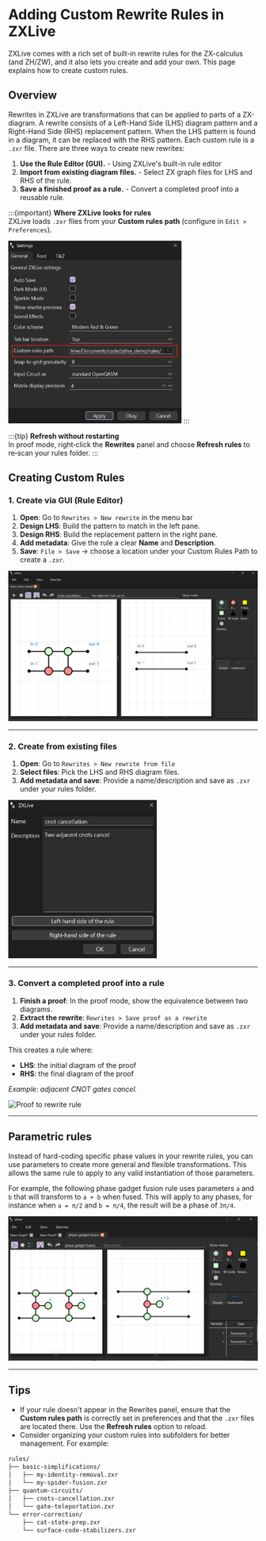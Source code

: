 # Adding Custom Rewrite Rules in ZXLive

ZXLive comes with a rich set of built-in rewrite rules for the ZX-calculus (and ZH/ZW), and it also lets you create and add your own. This page explains how to create custom rules.


## Overview

Rewrites in ZXLive are transformations that can be applied to parts of a ZX-diagram. A rewrite consists of a Left-Hand Side (LHS) diagram pattern and a Right-Hand Side (RHS) replacement pattern. When the LHS pattern is found in a diagram, it can be replaced with the RHS pattern. Each custom rule is a `.zxr` file. There are three ways to create new rewrites:

1. **Use the Rule Editor (GUI).** - Using ZXLive's built-in rule editor
2. **Import from existing diagram files.** - Select ZX graph files for LHS and RHS of the rule.
3. **Save a finished proof as a rule.** - Convert a completed proof into a reusable rule.

:::{important}
**Where ZXLive looks for rules**\
ZXLive loads `.zxr` files from your **Custom rules path** (configure in `Edit > Preferences`).

<img src="./_static/custom_rules_path.png" alt="Custom rules path setting" width="350"/>
:::

:::{tip}
**Refresh without restarting**\
In proof mode, right‑click the **Rewrites** panel and choose **Refresh rules** to re‑scan your rules folder.
:::

## Creating Custom Rules

### 1. Create via GUI (Rule Editor)

1. **Open**: Go to `Rewrites > New rewrite` in the menu bar
2. **Design LHS**: Build the pattern to match in the left pane.
3. **Design RHS**: Build the replacement pattern in the right pane.
4. **Add metadata**: Give the rule a clear **Name** and **Description**.
5. **Save**: `File > Save` → choose a location under your Custom Rules Path to create a `.zxr`.

![Rule Editor](./_static/rule_editor.png)

---

### 2. Create from existing files

1. **Open**: Go to `Rewrites > New rewrite from file`
2. **Select files**: Pick the LHS and RHS diagram files.
3. **Add metadata and save**: Provide a name/description and save as `.zxr` under your rules folder.

<img src="./_static/rule_from_files_dialog.png" alt="Rule from files dialog" width="300"/>

---

### 3. Convert a completed proof into a rule

1. **Finish a proof**: In the proof mode, show the equivalence between two diagrams.
2. **Extract the rewrite**: `Rewrites > Save proof as a rewrite`
3. **Add metadata and save**: Provide a name/description and save as `.zxr` under your rules folder.

This creates a rule where:
- **LHS**: the initial diagram of the proof
- **RHS**: the final diagram of the proof

*Example: adjacent CNOT gates cancel.*

![Proof to rewrite rule](./_static/cnot_cancellation_proof_rewrite.gif)

---

## Parametric rules

Instead of hard-coding specific phase values in your rewrite rules, you can use parameters to create more general and flexible transformations. This allows the same rule to apply to any valid instantiation of those parameters.

For example, the following phase gadget fusion rule uses parameters `a` and `b` that will transform to `a + b` when fused. This will apply to any phases, for instance when `a = π/2` and `b = π/4`, the result will be a phase of `3π/4`.

![Phase gadget fusion rule](./_static/phase_gadget_fusion_rule.png)

---

## Tips

- If your rule doesn't appear in the Rewrites panel, ensure that the **Custom rules path** is correctly set in preferences and that the `.zxr` files are located there. Use the **Refresh rules** option to reload.
- Consider organizing your custom rules into subfolders for better management. For example:
```
rules/
├── basic-simplifications/
│   ├── my-identity-removal.zxr
│   └── my-spider-fusion.zxr
├── quantum-circuits/
│   ├── cnots-cancellation.zxr
│   └── gate-teleportation.zxr
└── error-correction/
    ├── cat-state-prep.zxr
    └── surface-code-stabilizers.zxr
```
